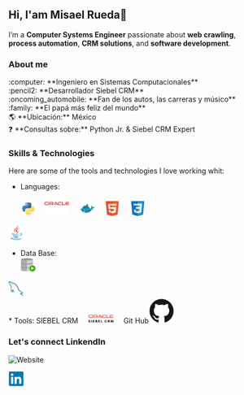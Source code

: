## Hi, I'am Misael Rueda👋


I’m a **Computer Systems Engineer** passionate about **web crawling**, **process automation**, **CRM solutions**, and **software development**. 

### About me
<p>
:computer: **Ingeniero en Sistemas Computacionales**<br>
:pencil2: **Desarrollador Siebel CRM**<br>
:oncoming_automobile: **Fan de los autos, las carreras y músico**<br>
:family: **El papá más feliz del mundo**<br>
🌎 **Ubicación:** México<br>
❓ **Consultas sobre:** Python Jr. & Siebel CRM Expert
</p>

### Skills & Technologies
Here are some of the tools and technologies I love working whit:

* Languages: <br> <img src="image-1.png" alt="Mi imagen" width="30" />&nbsp;&nbsp;&nbsp; 
<img src="image-2.png" alt="Mi imagen" width="50" /> &nbsp;&nbsp;&nbsp;
<img src="image-4.png" alt="Mi imagen" width="30" /> &nbsp;&nbsp;&nbsp;
<img src="image-5.png" alt="Mi imagen" width="30" /> &nbsp;&nbsp;&nbsp;
<img src="image-6.png" alt="Mi imagen" width="30" /> &nbsp;&nbsp;&nbsp;
<img src="image-7.png" alt="Mi imagen" width="30" /> 
</br>
 
* Data Base: <br> <img src="image-3.png" alt="Mi imagen" width="30" /> &nbsp;&nbsp;&nbsp;
<img src="image-8.png" alt="Mi imagen" width="30" /> 
</br>
* Tools: SIEBEL CRM &nbsp;&nbsp;&nbsp; <img src="Oracle.png" alt="Mi imagen" width="50" /> &nbsp;&nbsp;&nbsp;
Git Hub<img src="image-9.png" alt="Mi imagen" width="50" />

### Let's connect LinkendIn

![Website](https://img.shields.io/website?url=https%3A%2F%2FMisaelRueda.com)

<p>
  <a href="https://www.linkedin.com/in/misael-rueda-mendoza-92501b118/" target="_blank">
    <img src="image-10.png" alt="LinkedIn" width="30" />
  </a>
</p>

